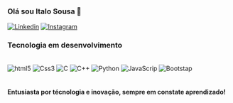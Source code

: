 ### Olá sou Italo Sousa  🤖 
[![Linkedin](https://img.shields.io/badge/LinkedIn-0077B5?style=for-the-badge&logo=linkedin&logoColor=white)](https://www.linkedin.com/in/italo-chagas/)
[![Instagram](https://img.shields.io/badge/Instagram-E4405F?style=for-the-badge&logo=instagram&logoColor=white)](https://www.instagram.com/http_tito/)

### Tecnologia em desenvolvimento
<div style="display: inline_block"> <br/> 
<img aling="center" alt="html5" src="https://img.shields.io/badge/HTML5-E34F26?style=for-the-badge&logo=html5&logoColor=white"/>
<img aling="center" alt="Css3" src="https://img.shields.io/badge/CSS3-1572B6?style=for-the-badge&logo=css3&logoColor=white"/>
<img aling="center" alt="C" src="https://img.shields.io/badge/C-00599C?style=for-the-badge&logo=c&logoColor=white"/>
<img aling="center" alt="C++" src="https://img.shields.io/badge/C%2B%2B-00599C?style=for-the-badge&logo=c%2B%2B&logoColor=white"/>
<img aling="center" alt="Python" src="https://img.shields.io/badge/Python-14354C?style=for-the-badge&logo=python&logoColor=white=white"/>
<img aling="center" alt="JavaScrip" src="https://img.shields.io/badge/JavaScript-323330?style=for-the-badge&logo=javascript&logoColor=F7DF1E=white"/>
<img aling="center" alt="Bootstap" src="https://img.shields.io/badge/Bootstrap-563D7C?style=for-the-badge&logo=bootstrap&logoColor=white">

</div><br/>

#### Entusiasta por técnologia e inovação, sempre em constate aprendizado!
 
